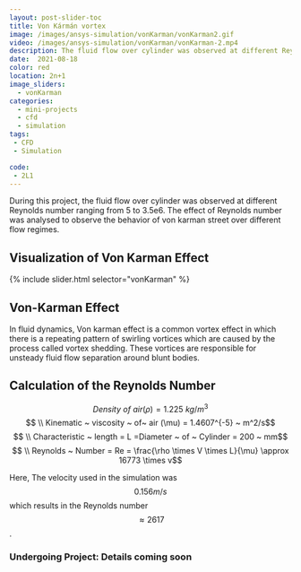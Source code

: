 ```yaml
---
layout: post-slider-toc
title: Von Kármán vortex
image: /images/ansys-simulation/vonKarman/vonKarman2.gif
video: /images/ansys-simulation/vonKarman/vonKarman-2.mp4
description: The fluid flow over cylinder was observed at different Reynolds number ranging from 5 to 3.5e6. The effect of Reynolds number was analyzed to observe the behavior of von karman street over different flow regimes.
date:  2021-08-18
color: red
location: 2n+1
image_sliders:
  - vonKarman
categories:
  - mini-projects
  - cfd 
  - simulation
tags:
 - CFD
 - Simulation

code:
 - 2L1
---
```


During this project, the fluid flow over cylinder was observed at different Reynolds number ranging from 5 to 3.5e6. The effect of Reynolds number was analysed to observe the behavior of von karman street over different flow regimes.

## Visualization of Von Karman Effect

{% include slider.html selector="vonKarman" %}

<div>
<object data="{{ site.url }}{{ site.baseurl }}/images/ansys-simulation/vonKarman/vonKarman.gif" width="100%" height="100%" type="image/gif"></object>
</div>


## Von-Karman Effect
In fluid dynamics, Von karman effect is a common vortex effect in which there is a repeating pattern of swirling vortices which are caused by the process called vortex shedding. These vortices are responsible for unsteady fluid flow separation around blunt bodies.

## Calculation of the Reynolds Number

$$ Density ~ of~  air (\rho ) = 1.225 ~ kg/m^3 $$ 
$$ \\ Kinematic ~ viscosity ~ of~  air (\mu)  = 1.4607^{-5} ~ m^2/s$$
$$ \\ Characteristic ~ length  = L =Diameter ~ of ~ Cylinder  = 200 ~ mm$$
$$ \\ Reynolds ~ Number  = Re = \frac{\rho \times V \times L}{\mu} \approx 16773 \times v$$

Here, The velocity used in the simulation was $$ 0.156 m/s $$ which results in the Reynolds number $$\approx 2617$$.


<h3> Undergoing Project: Details coming soon</h3>
